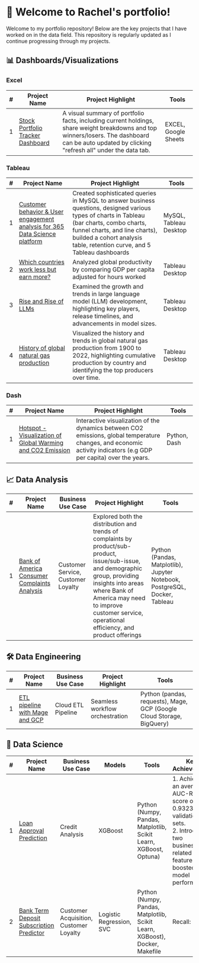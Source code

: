 # 👋 Welcome to Rachel's portfolio!

Welcome to my portfolio repository! Below are the key projects that I have worked on in the data field. This repository is regularly updated as I continue progressing through my projects.

## 📊 Dashboards/Visualizations

### Excel

| #  | Project Name   | Project Highlight                                                                                  | Tools               |
|----|----------------|----------------------------------------------------------------------------------------------------|--------------------------|
| 1  | [Stock Portfolio Tracker Dashboard](https://github.com/Rachel0619/Financial-Modeling-Portfolio)  | A visual summary of portfolio facts, including current holdings, share weight breakdowns and top winners/losers. The dashboard can be auto updated by clicking "refresh all" under the data tab.    | EXCEL, Google Sheets            |

### Tableau

| #  | Project Name   | Project Highlight                                                                                  | Tools               |
|----|----------------|----------------------------------------------------------------------------------------------------|--------------------------|
| 1  | [Customer behavior & User engagement analysis for 365 Data Science platform](https://public.tableau.com/app/profile/rachel.li3670/viz/UserEngagement_17332634033310/Overview)            | Created sophisticated queries in MySQL to answer business questions, designed various types of charts in Tableau (bar charts, combo charts, funnel charts, and line charts), builded a cohort analysis table, retention curve, and 5 Tableau dashboards  | MySQL, Tableau Desktop |
| 2  | [Which countries work less but earn more?](https://public.tableau.com/app/profile/rachel.li3670/viz/Whichcountriesworklessbutearnmore/Dashboard)            | Analyzed global productivity by comparing GDP per capita adjusted for hours worked  | Tableau Desktop |
| 3  | [Rise and Rise of LLMs](https://public.tableau.com/app/profile/rachel.li3670/viz/RiseandRiseofLLMs/Dashboard1)  | Examined the growth and trends in large language model (LLM) development, highlighting key players, release timelines, and advancements in model sizes.    | Tableau Desktop            |
| 4  | [History of global natural gas production](https://public.tableau.com/app/profile/rachel.li3670/viz/Historyofglobalnaturalgasproduction/NaturalGas) | Visualized the history and trends in global natural gas production from 1900 to 2022, highlighting cumulative production by country and identifying the top producers over time.    | Tableau Desktop            |


### Dash

| #  | Project Name   | Project Highlight                                                                                  | Tools               |
|----|----------------|----------------------------------------------------------------------------------------------------|--------------------------|
| 1  | [Hotspot - Visualization of Global Warming and CO2 Emission](https://github.com/Rachel0619/Hotspot/tree/main) | Interactive visualization of the dynamics between CO2 emissions, global temperature changes, and economic activity indicators (e.g GDP per capita) over the years.    | Python, Dash            |


## 📈 Data Analysis

| #  | Project Name                                                                 | Business Use Case         | Project Highlight                                     | Tools                              |
|----|-----------------------------------------------------------------------------|---------------------------|------------------------------------------------------|-----------------------------------------|
| 1  | [Bank of America Consumer Complaints Analysis](https://github.com/Rachel0619/Bank-of-America-Consumer-Complaints-Analysis) | Customer Service, Customer Loyalty | Explored both the distribution and trends of complaints by product/sub-product, issue/sub-issue, and demographic group, providing insights into areas where Bank of America may need to improve customer service, operational efficiency, and product offerings | Python (Pandas, Matplotlib), Jupyter Notebook, PostgreSQL, Docker, Tableau |


## 🛠️ Data Engineering

| #  | Project Name                                                                                       | Business Use Case       | Project Highlight                                 | Tools                                     |
|----|---------------------------------------------------------------------------------------------------|-------------------------|--------------------------------------------------|-----------------------------------------------|
| 1  | [ETL pipeline with Mage and GCP](https://github.com/Rachel0619/Bank-of-America-Consumer-Complaints-Analysis/tree/main/docker_mage_gcp) | Cloud ETL Pipeline      | Seamless workflow orchestration      | Python (pandas, requests), Mage, GCP (Google Cloud Storage, BigQuery) |


## 🤖 Data Science

| #  | Project Name                 | Business Use Case                          | Models                                 | Tools                                      | Key Achievement                                                             |
|----|------------------------------|--------------------------------------------|------------------------------------------|----------------------------------------------|------------------------------------------------------------------------------|
| 1  | [Loan Approval Prediction](https://github.com/Rachel0619/Loan-Approval-Prediction) | Credit Analysis | XGBoost | Python (Numpy, Pandas, Matplotlib, Scikit Learn, XGBoost, Optuna) | 1. Achieved an average AUC-ROC score of 0.9323 on validation sets. <br> 2. Introduced two business-related features that boosted model performance. |
| 2  | [Bank Term Deposit Subscription Predictor](https://github.com/Rachel0619/Bank-Marketing-Project) | Customer Acquisition, Customer Loyalty | Logistic Regression, SVC | Python (Numpy, Pandas, Matplotlib, Scikit Learn, XGBoost), Docker, Makefile | Recall: 0.875 |